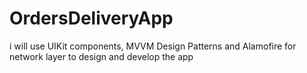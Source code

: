 # OrdersDeliveryApp
i will use UIKit components, MVVM Design Patterns and Alamofire for network layer to design and develop the app
